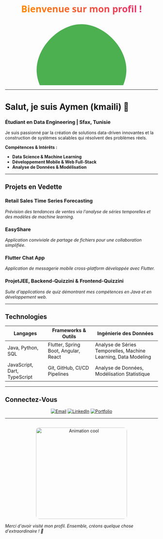 <!-- En-tête animé avec SVG et animation de gradient -->
<div align="center">
  <svg width="100%" height="150" viewBox="0 0 800 150" xmlns="http://www.w3.org/2000/svg">
    <defs>
      <linearGradient id="gradientText" x1="0%" y1="0%" x2="100%" y2="0%">
        <stop offset="0%" stop-color="#ff8a00">
          <animate attributeName="stop-color" values="#ff8a00;#e52e71;#ff8a00" dur="5s" repeatCount="indefinite" />
        </stop>
        <stop offset="100%" stop-color="#e52e71">
          <animate attributeName="stop-color" values="#e52e71;#ff8a00;#e52e71" dur="5s" repeatCount="indefinite" />
        </stop>
      </linearGradient>
    </defs>
    <text x="50%" y="50%" dominant-baseline="middle" text-anchor="middle"
          style="font-family: 'Segoe UI', Tahoma, Geneva, Verdana, sans-serif; font-size:48px; font-weight:bold;"
          fill="url(#gradientText)">
      Bienvenue sur mon profil !
    </text>
  </svg>
</div>

<!-- Animation SVG d'un blob qui change de forme -->
<div align="center">
  <svg width="300" height="200" viewBox="0 0 300 200" xmlns="http://www.w3.org/2000/svg">
    <path fill="#4caf50">
      <animate attributeName="d" dur="10s" repeatCount="indefinite"
        values="
          M150 0 C75 0 0 75 0 150 C0 225 75 300 150 300 C225 300 300 225 300 150 C300 75 225 0 150 0;
          M150 0 C225 0 300 75 300 150 C300 225 225 300 150 300 C75 300 0 225 0 150 C0 75 75 0 150 0;
          M150 0 C75 0 0 75 0 150 C0 225 75 300 150 300 C225 300 300 225 300 150 C300 75 225 0 150 0
        "
      />
    </path>
  </svg>
</div>

---

# Salut, je suis Aymen (kmaili) 👋

### Étudiant en Data Engineering | Sfax, Tunisie

Je suis passionné par la création de solutions data-driven innovantes et la construction de systèmes scalables qui résolvent des problèmes réels.  
  
**Compétences & Intérêts :**  
- **Data Science & Machine Learning**  
- **Développement Mobile & Web Full-Stack**  
- **Analyse de Données & Modélisation**

---

## Projets en Vedette

### Retail Sales Time Series Forecasting  
*Prévision des tendances de ventes via l'analyse de séries temporelles et des modèles de machine learning.*

### EasyShare  
*Application conviviale de partage de fichiers pour une collaboration simplifiée.*

### Flutter Chat App  
*Application de messagerie mobile cross-platform développée avec Flutter.*

### ProjetJEE, Backend-Quizzini & Frontend-Quizzini  
*Suite d'applications de quiz démontrant mes compétences en Java et en développement web.*

---

## Technologies

| **Langages**               | **Frameworks & Outils**                | **Ingénierie des Données**                |
|----------------------------|----------------------------------------|-------------------------------------------|
| Java, Python, SQL          | Flutter, Spring Boot, Angular, React   | Analyse de Séries Temporelles, Machine Learning, Data Modeling |
| JavaScript, Dart, TypeScript | Git, GitHub, CI/CD Pipelines          | Analyse de Données, Modélisation Statistique |

---

## Connectez-Vous

<div align="center">
  <a href="mailto:votre.email@example.com"><img src="https://img.shields.io/badge/Email-votre.email@example.com-blue?style=for-the-badge" alt="Email"></a>
  <a href="https://linkedin.com/in/votreprofil"><img src="https://img.shields.io/badge/LinkedIn-Votre%20Profil-blue?style=for-the-badge" alt="LinkedIn"></a>
  <a href="https://votreportfolio.example.com"><img src="https://img.shields.io/badge/Portfolio-Visitez-blue?style=for-the-badge" alt="Portfolio"></a>
</div>

---

<div align="center">
  <img src="https://media.giphy.com/media/26ufdipQqU2lhNA4g/giphy.gif" alt="Animation cool" width="300" style="border-radius:10px; margin-top:1rem;">
</div>

*Merci d'avoir visité mon profil. Ensemble, créons quelque chose d'extraordinaire ! 🚀*

